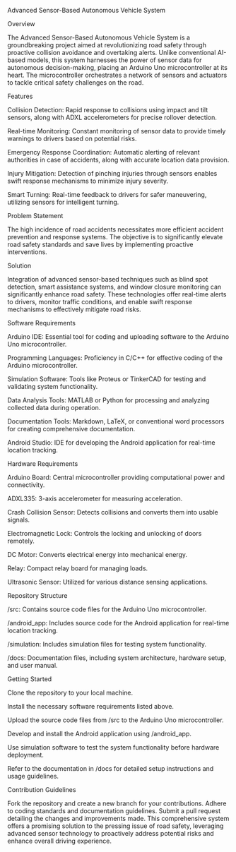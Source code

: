 Advanced Sensor-Based Autonomous Vehicle System 




Overview


The Advanced Sensor-Based Autonomous Vehicle System is a groundbreaking project aimed at revolutionizing road safety through proactive collision avoidance and overtaking alerts. Unlike conventional AI-based models, this system harnesses the power of sensor data for autonomous decision-making, placing an Arduino Uno microcontroller at its heart. The microcontroller orchestrates a network of sensors and actuators to tackle critical safety challenges on the road.

Features


Collision Detection: Rapid response to collisions using impact and tilt sensors, along with ADXL accelerometers for precise rollover detection.

Real-time Monitoring: Constant monitoring of sensor data to provide timely warnings to drivers based on potential risks.

Emergency Response Coordination: Automatic alerting of relevant authorities in case of accidents, along with accurate location data provision.

Injury Mitigation: Detection of pinching injuries through sensors enables swift response mechanisms to minimize injury severity.

Smart Turning: Real-time feedback to drivers for safer maneuvering, utilizing sensors for intelligent turning.


Problem Statement


The high incidence of road accidents necessitates more efficient accident prevention and response systems. The objective is to significantly elevate road safety standards and save lives by implementing proactive interventions.

Solution


Integration of advanced sensor-based techniques such as blind spot detection, smart assistance systems, and window closure monitoring can significantly enhance road safety. These technologies offer real-time alerts to drivers, monitor traffic conditions, and enable swift response mechanisms to effectively mitigate road risks.


Software Requirements


Arduino IDE: Essential tool for coding and uploading software to the Arduino Uno microcontroller.

Programming Languages: Proficiency in C/C++ for effective coding of the Arduino microcontroller.

Simulation Software: Tools like Proteus or TinkerCAD for testing and validating system functionality.

Data Analysis Tools: MATLAB or Python for processing and analyzing collected data during operation.

Documentation Tools: Markdown, LaTeX, or conventional word processors for creating comprehensive documentation.

Android Studio: IDE for developing the Android application for real-time location tracking.


Hardware Requirements


Arduino Board: Central microcontroller providing computational power and connectivity.

ADXL335: 3-axis accelerometer for measuring acceleration.

Crash Collision Sensor: Detects collisions and converts them into usable signals.

Electromagnetic Lock: Controls the locking and unlocking of doors remotely.

DC Motor: Converts electrical energy into mechanical energy.

Relay: Compact relay board for managing loads.

Ultrasonic Sensor: Utilized for various distance sensing applications.


Repository Structure


/src: Contains source code files for the Arduino Uno microcontroller.

/android_app: Includes source code for the Android application for real-time location tracking.

/simulation: Includes simulation files for testing system functionality.

/docs: Documentation files, including system architecture, hardware setup, and user manual.


Getting Started


Clone the repository to your local machine.

Install the necessary software requirements listed above.

Upload the source code files from /src to the Arduino Uno microcontroller.

Develop and install the Android application using /android_app.

Use simulation software to test the system functionality before hardware deployment.

Refer to the documentation in /docs for detailed setup instructions and usage guidelines.


Contribution Guidelines


Fork the repository and create a new branch for your contributions.
Adhere to coding standards and documentation guidelines.
Submit a pull request detailing the changes and improvements made.
This comprehensive system offers a promising solution to the pressing issue of road safety, leveraging advanced sensor technology to proactively address potential risks and enhance overall driving experience.
